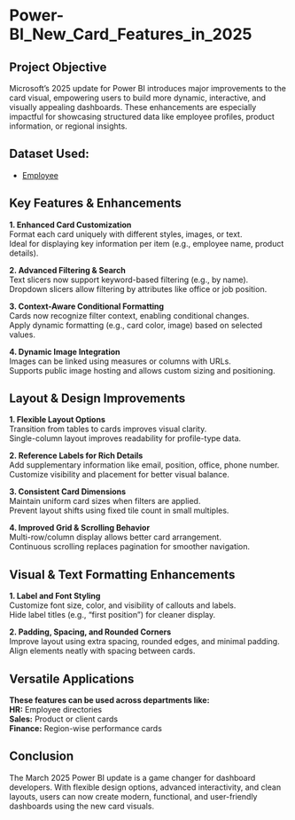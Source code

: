 # Power-BI_New_Card_Features_in_2025
## Project Objective
Microsoft’s 2025 update for Power BI introduces major improvements to the card visual, empowering users to build more dynamic, interactive, and visually appealing dashboards. These enhancements are especially impactful for showcasing structured data like employee profiles, product information, or regional insights.
## Dataset Used:
- <a href="https://github.com/Sushant7890/Power-BI_New_Card_Features_in_2025/blob/main/Employee.xlsx">Employee</a>

## Key Features & Enhancements                                        
**1. Enhanced Card Customization**                                                                                                
Format each card uniquely with different styles, images, or text.                                                                                                   
Ideal for displaying key information per item (e.g., employee name, product details).                                  

**2. Advanced Filtering & Search**                                                                                                       
Text slicers now support keyword-based filtering (e.g., by name).                                                                                       
Dropdown slicers allow filtering by attributes like office or job position.                                                                                    

**3. Context-Aware Conditional Formatting**                                                                                                            
Cards now recognize filter context, enabling conditional changes.                                                                                    
Apply dynamic formatting (e.g., card color, image) based on selected values.                                                                                  

**4. Dynamic Image Integration**                                                                                                   
Images can be linked using measures or columns with URLs.                                                                                        
Supports public image hosting and allows custom sizing and positioning.                                                      

## Layout & Design Improvements
**1. Flexible Layout Options**                                              
Transition from tables to cards improves visual clarity.                                          
Single-column layout improves readability for profile-type data.                                                                            

**2. Reference Labels for Rich Details**                                                                           
Add supplementary information like email, position, office, phone number.                                                               
Customize visibility and placement for better visual balance.                                                                      

**3. Consistent Card Dimensions**                                                                   
Maintain uniform card sizes when filters are applied.                                                                
Prevent layout shifts using fixed tile count in small multiples.                      

**4. Improved Grid & Scrolling Behavior**                                                                                              
Multi-row/column display allows better card arrangement.                                                                     
Continuous scrolling replaces pagination for smoother navigation.                              

## Visual & Text Formatting Enhancements
**1. Label and Font Styling**                                                                                         
Customize font size, color, and visibility of callouts and labels.                                  
Hide label titles (e.g., “first position”) for cleaner display.                                    

**2. Padding, Spacing, and Rounded Corners**                              
Improve layout using extra spacing, rounded edges, and minimal padding.                                  
Align elements neatly with spacing between cards.                               

## Versatile Applications
**These features can be used across departments like:**                                    
**HR:** Employee directories                                        
**Sales:** Product or client cards                               
**Finance:** Region-wise performance cards                               

## Conclusion
The March 2025 Power BI update is a game changer for dashboard developers. With flexible design options, advanced interactivity, and clean layouts, users can now create modern, functional, and user-friendly dashboards using the new card visuals.



                                              



